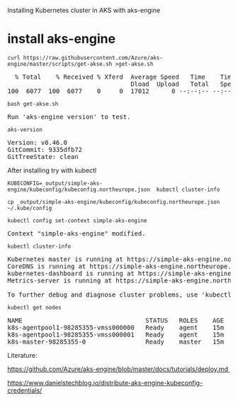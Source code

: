 Installing Kubernetes cluster in AKS with aks-engine  

# install aks-engine


```console
curl https://raw.githubusercontent.com/Azure/aks-engine/master/scripts/get-akse.sh >get-akse.sh
```
<pre>
  % Total    % Received % Xferd  Average Speed   Time    Time     Time  Current
                                 Dload  Upload   Total   Spent    Left  Speed
100  6077  100  6077    0     0  17012      0 --:--:-- --:--:-- --:--:-- 17022
</pre>

```console
bash get-akse.sh
```
<pre>
Run 'aks-engine version' to test.
</pre>

```
aks-version
```
<pre>
Version: v0.46.0
GitCommit: 9335dfb72
GitTreeState: clean
</pre>


After installing try with kubectl 

```console
KUBECONFIG=_output/simple-aks-engine/kubeconfig/kubeconfig.northeurope.json  kubectl cluster-info
```
```console
cp _output/simple-aks-engine/kubeconfig/kubeconfig.northeurope.json  ~/.kube/config
```

```console
kubectl config set-context simple-aks-engine
```

<pre>
Context "simple-aks-engine" modified.
</pre>

```console
kubectl cluster-info
```
<pre>
Kubernetes master is running at https://simple-aks-engine.northeurope.cloudapp.azure.com
CoreDNS is running at https://simple-aks-engine.northeurope.cloudapp.azure.com/api/v1/namespaces/kube-system/services/kube-dns:dns/proxy
kubernetes-dashboard is running at https://simple-aks-engine.northeurope.cloudapp.azure.com/api/v1/namespaces/kube-system/services/https:kubernetes-dashboard:/proxy
Metrics-server is running at https://simple-aks-engine.northeurope.cloudapp.azure.com/api/v1/namespaces/kube-system/services/https:metrics-server:/proxy

To further debug and diagnose cluster problems, use 'kubectl cluster-info dump'.
</pre>

```console
kubectl get nodes
```
<pre>
NAME                                 STATUS   ROLES    AGE   VERSION
k8s-agentpool1-98285355-vmss000000   Ready    agent    15m   v1.13.11
k8s-agentpool1-98285355-vmss000001   Ready    agent    15m   v1.13.11
k8s-master-98285355-0                Ready    master   15m   v1.13.11
</pre>


Literature:


https://github.com/Azure/aks-engine/blob/master/docs/tutorials/deploy.md 

https://www.danielstechblog.io/distribute-aks-engine-kubeconfig-credentials/




